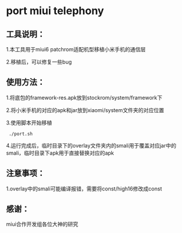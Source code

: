 port miui telephony
==================

工具说明：
------------------
1.本工具用于miui6 patchrom适配机型移植小米手机的通信层

2.移植后，可以修复一些bug

使用方法：
----------
1.将底包的framework-res.apk放到stockrom/system/framework下

2.将小米手机的对应的apk和jar放到xiaomi/system文件夹的对应位置

3.使用脚本开始移植

     ./port.sh

4.运行完成后，临时目录下的overlay文件夹内的smali用于覆盖对应jar中的smali，临时目录下apk用于直接替换对应的apk

注意事项：
-------
1.overlay中的smali可能编译报错，需要将const/high16修改成const

感谢：
-------
miui合作开发组各位大神的研究
